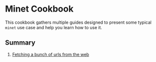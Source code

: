 # Minet Cookbook

This cookbook gathers multiple guides designed to present some typical `minet` use case and help you learn how to use it.

## Summary

1. [Fetching a bunch of urls from the web](./fetch.md)
